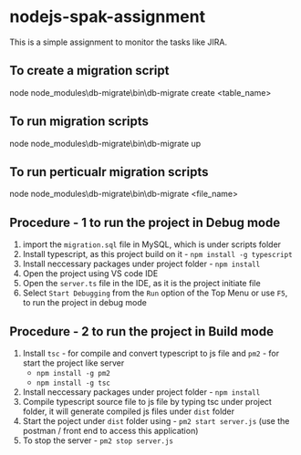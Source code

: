 # nodejs-spak-assignment
This is a simple assignment to monitor the tasks like JIRA.

## To create a migration script
node node_modules\db-migrate\bin\db-migrate create <table_name>

## To run migration scripts
node node_modules\db-migrate\bin\db-migrate up

## To run perticualr migration scripts
node node_modules\db-migrate\bin\db-migrate <file_name>

## Procedure - 1 to run the project in Debug mode
1. import the `migration.sql` file in MySQL, which is under scripts folder
2. Install typescript, as this project build on it - `npm install -g typescript`
3. Install neccessary packages under project folder - `npm install`
4. Open the project using VS code IDE
5. Open the `server.ts` file in the IDE, as it is the project initiate file
6. Select `Start Debugging` from the `Run` option of the Top Menu or use `F5`, to run the project in debug mode

## Procedure - 2 to run the project in Build mode
1. Install `tsc` - for compile and convert typescript to js file and `pm2` - for start the project like server
    - `npm install -g pm2`
    - `npm install -g tsc`
2. Install neccessary packages under project folder - `npm install`
3. Compile typescript source file to js file by typing tsc under project folder, it will generate compiled js files under `dist` folder
4. Start the poject under `dist` folder using - `pm2 start server.js` (use the postman / front end to access this application)
5. To stop the server - `pm2 stop server.js`

